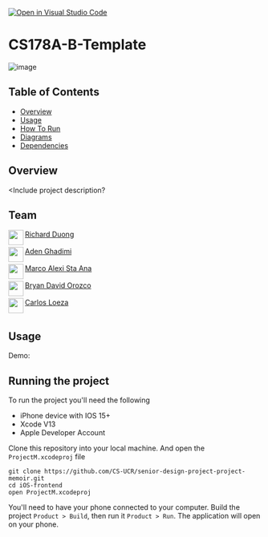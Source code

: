 [![Open in Visual Studio Code](https://classroom.github.com/assets/open-in-vscode-f059dc9a6f8d3a56e377f745f24479a46679e63a5d9fe6f495e02850cd0d8118.svg)](https://classroom.github.com/online_ide?assignment_repo_id=5825889&assignment_repo_type=AssignmentRepo)
# CS178A-B-Template
![image](https://user-images.githubusercontent.com/59126473/157588838-95bfdf0e-c45d-45d7-81ce-ed9bf6ae1bd8.png)

## Table of Contents
- [Overview](#overview)
- [Usage](#usage)
- [How To Run](#how-to-run)
- [Diagrams](#diagrams)
- [Dependencies](#dependencies)

## Overview
<Include project description?

## Team
<a href="https://www.linkedin.com/in/richardvduong/" target="_blank"><img src="http://richardduong.com/resources/profile-picture1.jpg" align="left" height="30px">Richard Duong</a><br><br>
<a href= "https://www.linkedin.com/in/adenghadimi/" target="_blank"><img src= "https://aghad.github.io/me.jpg" align="left" height ="30px"> Aden Ghadimi</a><br><br>
<a href= "https://www.linkedin.com/in/marco-alexi-sta-ana-946556209/" target="_blank"><img src= "https://media-exp1.licdn.com/dms/image/C4D03AQED53VHwi5a-g/profile-displayphoto-shrink_800_800/0/1621479166911?e=1651104000&v=beta&t=knTTtq9Wj6yUSvwSAy4dSPhNSJ8sKcu8fbTLyJLD5DM" align="left" height ="30px"> Marco Alexi Sta Ana</a><br><br>
<a href= "https://www.linkedin.com/in/bryan-david-orozco/" target="_blank"><img src= "https://media-exp1.licdn.com/dms/image/C5603AQHknNYQzzy1dA/profile-displayphoto-shrink_800_800/0/1583603736185?e=1651104000&v=beta&t=beQWS9yjJGBXebEDR6atxmxicFB8uELlHMAqPOqrQpY" align="left" height ="30px"> Bryan David Orozco</a><br><br>
<a href= "https://www.linkedin.com/in/carlos-loeza/" target="_blank"><img src= "https://media-exp1.licdn.com/dms/image/D4D35AQG67BCBOrd1-g/profile-framedphoto-shrink_800_800/0/1639428474501?e=1645902000&v=beta&t=vzAB3adjgg_4Ru9iRcAvs1j2CGyWvIHA4whHIkjsIm8" align="left" height ="30px"> Carlos Loeza</a><br><br>

## Usage
Demo: <Link to youtube video>

<Screenshot of application>

## Running the project
To run the project you'll need the following
 - iPhone device with IOS 15+
 - Xcode V13
 - Apple Developer Account

Clone this repository into your local machine. And open the `ProjectM.xcodeproj` file
```shell
git clone https://github.com/CS-UCR/senior-design-project-project-memoir.git
cd iOS-frontend
open ProjectM.xcodeproj
```
You'll need to have your phone connected to your computer. Build the project `Product > Build`, then run it `Product > Run`. The application will open on your phone.

